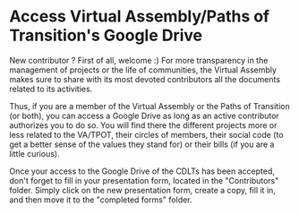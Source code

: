 # Access Virtual Assembly/Paths of Transition's Google Drive

New contributor ? 
First of all, welcome :)
For more transparency in the management of projects or the life of communities, the Virtual Assembly makes sure to share with its most devoted contributors all the documents related to its activities.

Thus, if you are a member of the Virtual Assembly or the Paths of Transition (or both), you can access a Google Drive as long as an active contributor authorizes you to do so. You will find there the different projects more or less related to the VA/TPOT, their circles of members, their social code (to get a better sense of the values they stand for) or their bills (if you are a little curious).

Once your access to the Google Drive of the CDLTs has been accepted, don't forget to fill in your presentation form, located in the "Contributors" folder. Simply click on the new presentation form, create a copy, fill it in, and then move it to the "completed forms" folder.
